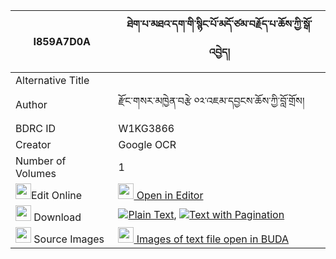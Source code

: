 |I859A7D0A|ཐེག་པ་མཐའ་དག་གི་སྙིང་པོ་མདོ་ཙམ་བརྗོད་པ་ཆོས་ཀྱི་སྒོ་འབྱེད། 
| --- | --- 
|Alternative Title |
|Author| རྫོང་གསར་མཁྱེན་བརྩེ ༠༢་འཇམ་དབྱངས་ཆོས་ཀྱི་བློ་གྲོས།
|BDRC ID | W1KG3866
|Creator | Google OCR
|Number of Volumes| 1
|<img width="25" src="https://img.icons8.com/color/25/000000/edit-property.png">Edit Online| [<img width="25" src="https://avatars.githubusercontent.com/u/45091458?s=200&v=4"> Open in Editor](http://editor.openpecha.org/I859A7D0A)
|<img width="25" src="https://img.icons8.com/fluent/48/000000/download-2.png"/>  Download | [![](https://img.icons8.com/color/20/000000/txt.png)Plain Text](https://github.com/Openpecha/I859A7D0A/releases/download/v1/tekpa_tadak_gi_nyingpo_do_tsam_plain_I859A7D0A.zip), [![](https://img.icons8.com/color/20/000000/txt.png)Text with Pagination](https://github.com/Openpecha/I859A7D0A/releases/download/v1/tekpa_tadak_gi_nyingpo_do_tsam_pages_I859A7D0A.zip)
|<img width="25" src="https://img.icons8.com/plasticine/100/000000/pictures-folder.png"/>  Source Images | [<img width="25" src="https://library.bdrc.io/icons/BUDA-small.svg"> Images of text file open in BUDA](https://library.bdrc.io/show/bdr:W1KG3866)